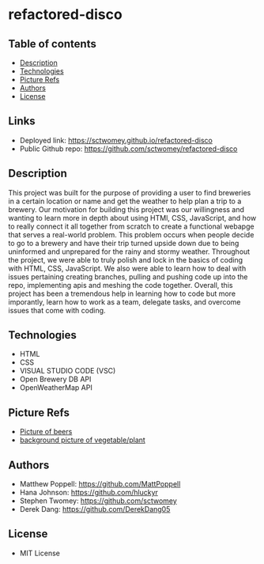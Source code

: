 # refactored-disco

## Table of contents

* [Description](#Description)
* [Technologies](#Technologies)
* [Picture Refs](#Picture-Refs)
* [Authors](#Authors)
* [License](#License)

## Links
* Deployed link: https://sctwomey.github.io/refactored-disco
* Public Github repo: https://github.com/sctwomey/refactored-disco
## Description

This project was built for the purpose of providing a user to find breweries in a certain location or name and get the weather to help plan a trip to a brewery.
Our motivation for building this project was our willingness and wanting to learn more in depth about using HTMl, CSS, JavaScript, and how to really connect it all together from scratch to create a functional webapge that serves a real-world problem. This problem occurs when people decide to go to a brewery and have their trip turned upside down due to being uninformed and unprepared for the rainy and stormy weather. Throughout the project, we were able to truly polish and lock in the basics of coding with HTML, CSS, JavaScript. We also were able to learn how to deal with issues pertaining creating branches, pulling and pushing code up into the repo, implementing apis and meshing the code together. Overall, this project has been a tremendous help in learning how to code but more imporantly, learn how to work as a team, delegate tasks, and overcome issues that come with coding.

## Technologies

* HTML
* CSS
* VISUAL STUDIO CODE (VSC)
* Open Brewery DB API
* OpenWeatherMap API

## Picture Refs

* [Picture of beers](images/shutterstock_1586721964.jpg)
* [background picture of vegetable/plant](assets/images/hops-pexels-markus-spiske-6577977.jpg)
## Authors

* Matthew Poppell: https://github.com/MattPoppell
* Hana Johnson: https://github.com/hluckyr
* Stephen Twomey: https://github.com/sctwomey
* Derek Dang: https://github.com/DerekDang05


## License

* MIT License
